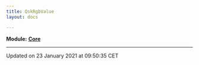 ```yaml
---
title: QskRgbValue
layout: docs

---
```



**Module:** **[Core](/docs/modules/group___core/)**



-------------------------------

Updated on 23 January 2021 at 09:50:35 CET